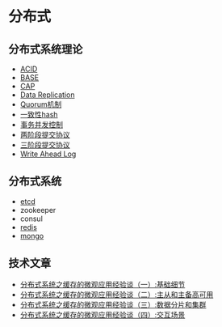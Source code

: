# 分布式
## 分布式系统理论
* [ACID](acid.md)
* [BASE](base.md)
* [CAP](cap.md)
* [Data Replication](data-replication.md)
* [Quorum机制](quorum.md)
* [一致性hash](consistent-hash.md)
* [事务并发控制](tx-concurrency-control.md)
* [两阶段提交协议](2pc.md)
* [三阶段提交协议](3pc.md)
* [Write Ahead Log](wal.md)

## 分布式系统
* [etcd](etcd/README.md)
* zookeeper
* consul
* [redis](redis/README.md)
* [mongo](mongo/README.md)

## 技术文章
* [分布式系统之缓存的微观应用经验谈（一）:基础细节](http://www.cnblogs.com/bsfz/p/9568591.html)
* [分布式系统之缓存的微观应用经验谈（二）:主从和主备高可用](https://www.cnblogs.com/bsfz/p/9769503.html)
* [分布式系统之缓存的微观应用经验谈（三）:数据分片和集群](https://www.cnblogs.com/bsfz/p/9833600.html)
* [分布式系统之缓存的微观应用经验谈（四）:交互场景](https://www.cnblogs.com/bsfz/p/9867952.html)

